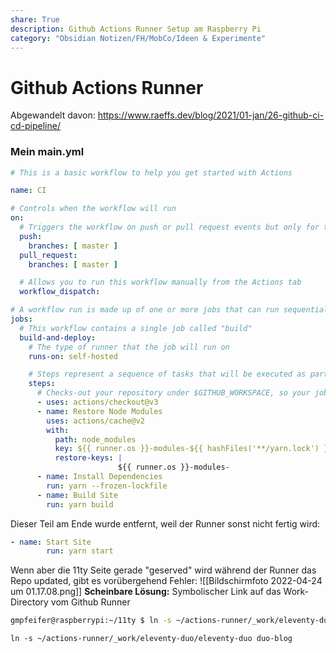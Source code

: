 ```yaml
---
share: True
description: Github Actions Runner Setup am Raspberry Pi
category: "Obsidian Notizen/FH/MobCo/Ideen & Experimente"
---
```

# Github Actions Runner

Abgewandelt davon: https://www.raeffs.dev/blog/2021/01-jan/26-github-ci-cd-pipeline/

### Mein main.yml
```yaml title="main.yml" linenums="1"
# This is a basic workflow to help you get started with Actions

name: CI

# Controls when the workflow will run
on:
  # Triggers the workflow on push or pull request events but only for the master branch
  push:
    branches: [ master ]
  pull_request:
    branches: [ master ]

  # Allows you to run this workflow manually from the Actions tab
  workflow_dispatch:

# A workflow run is made up of one or more jobs that can run sequentially or in parallel
jobs:
  # This workflow contains a single job called "build"
  build-and-deploy:
    # The type of runner that the job will run on
    runs-on: self-hosted

    # Steps represent a sequence of tasks that will be executed as part of the job
    steps:
      # Checks-out your repository under $GITHUB_WORKSPACE, so your job can access it
      - uses: actions/checkout@v3
      - name: Restore Node Modules
        uses: actions/cache@v2
        with:
          path: node_modules
          key: ${{ runner.os }}-modules-${{ hashFiles('**/yarn.lock') }}
          restore-keys: |
                        ${{ runner.os }}-modules-
      - name: Install Dependencies
        run: yarn --frozen-lockfile
      - name: Build Site
        run: yarn build
```


Dieser Teil am Ende wurde entfernt, weil der Runner sonst nicht fertig wird:
```yaml
- name: Start Site
        run: yarn start
```


Wenn aber die 11ty Seite gerade "geserved" wird während der Runner das Repo updated, gibt es vorübergehend Fehler: 
![[Bildschirmfoto 2022-04-24 um 01.17.08.png]]
**Scheinbare Lösung:** Symbolischer Link auf das Work-Directory vom Github Runner
```bash
gmpfeifer@raspberrypi:~/11ty $ ln -s ~/actions-runner/_work/eleventy-duo/eleventy-duo duo-blog
```


`ln -s ~/actions-runner/_work/eleventy-duo/eleventy-duo duo-blog`